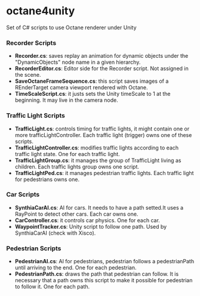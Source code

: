 # octane4unity
Set of C# scripts to use Octane renderer under Unity

### Recorder Scripts ###

+ **Recorder.cs**: saves replay an animation for dynamic objects under the "DynamicObjects" node name in a given hierarchy.
+ **RecorderEditor.cs**: Editor side for the Recorder script. Not assigned in the scene.
+ **SaveOctaneFrameSequence.cs**: this script saves images of a REnderTarget camera viewport rendered with Octane.
+ **TimeScaleScript.cs**: it justs sets the Unity timeScale to 1 at the beginning. It may live in the camera node.

### Traffic Light Scripts ###
+ **TrafficLight.cs**: controls timing for traffic lights, it might contain one or more trafficLightController. Each traffic light (trigger) owns one of these scripts.
+ **TrafficLightController.cs**: modifies traffic lights according to each traffic light state. One for each traffic light.
+ **TrafficLightGroup.cs**: it manages the group of TrafficLight living as children. Each traffic lights group owns one script.
+ **TrafficLightPed.cs**: it manages pedestrian traffic lights. Each traffic light for pedestrians owns one.

### Car Scripts ###
+ **SynthiaCarAI.cs**: AI for cars. It needs to have a path setted.It uses a RayPoint to detect other cars. Each car owns one.
+ **CarController.cs**: it controls car physics. One for each car.
+ **WaypointTracker.cs**: Unity script to follow one path. Used by SynthiaCarAI (check with Xisco).

### Pedestrian Scripts ###
+ **PedestrianAI.cs**: AI for pedestrians, pedestrian follows a pedestrianPath until arriving to the end. One for each pedestrian.
+ **PedestrianPath.cs**: draws the path that pedestrian can follow. It is necessary that a path owns this script to make it possible for pedestrian to follow it. One for each path.
